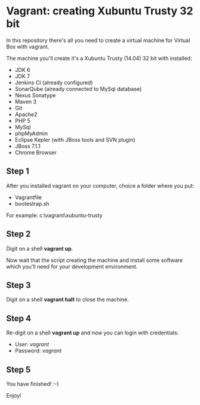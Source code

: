 Vagrant: creating Xubuntu Trusty 32 bit 
=======

In this repository there's all you need to create a virtual machine for Virtual Box with vagrant.

The machine you'll create it's a Xubuntu Trusty (14.04) 32 bit with installed:
* JDK 6
* JDK 7
* Jenkins CI (already configured)
* SonarQube (already connected to MySql database)
* Nexus Sonatype
* Maven 3
* Git
* Apache2
* PHP 5
* MySql
* phpMyAdmin
* Eclipse Kepler (with JBoss tools and SVN plugin)
* JBoss 7.1.1
* Chrome Browser

## Step 1

After you installed vagrant on your computer, choice a folder where you put:
* Vagrantfile
* bootestrap.sh

For example: c:\vagrant\xubuntu-trusty

## Step 2

Digit on a shell **vagrant up**.

Now wait that the script creating the machine and install some software which you'll need for your development environment.

## Step 3

Digit on a shell **vagrant halt** to close the machine.

## Step 4

Re-digit on a shell **vagrant up** and now you can login with credentials:
* User: *vagrant*
* Password: *vagrant*

## Step 5

You have finished! :-)

Enjoy!
